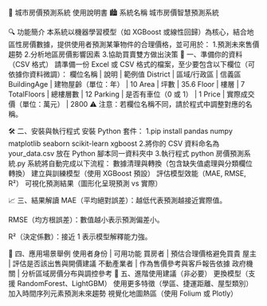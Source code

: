 📘 城市房價預測系統 使用說明書
🏙 系統名稱
城市房價智慧預測系統

🔍 功能簡介
本系統以機器學習模型（如 XGBoost 或線性回歸）為核心，結合地區性房價數據，提供使用者預測某筆物件的合理價格，並可用於：
1.預測未來售價趨勢
2.分析地區房價影響因素
3.協助買賣雙方做出決策
📂 一、準備你的資料（CSV 格式）
請準備一份 Excel 或 CSV 格式的檔案，至少要包含以下欄位（可依據你資料微調）：
欄位名稱 | 說明 | 範例值
District | 區域/行政區 | 信義區
BuildingAge | 建物屋齡（單位：年） | 10
Area | 坪數 | 35.6
Floor | 樓層 | 7
TotalFloors | 總樓層數 | 12
Parking | 是否有車位（0 或 1） | 1
Price | 實際成交價（單位：萬元） | 2800
⚠️ 注意：若欄位名稱不同，請於程式中調整對應的名稱。

🛠 二、安裝與執行程式
安裝 Python 套件：
1.pip install pandas numpy matplotlib seaborn scikit-learn xgboost
2.將你的 CSV 資料命名為 your_data.csv 放在 Python 腳本同一資料夾中
3.執行程式
python 房價預測系統.py
系統將自動完成以下流程：
數據清理與轉換（包含缺失值處理與分類欄位轉換）
建立與訓練模型（使用 XGBoost 預設）
評估模型效能（MAE, RMSE, R²）
可視化預測結果（圖形化呈現預測 vs 實際）

📈 三、結果解讀
MAE（平均絕對誤差）：越低代表預測越接近實際值。

RMSE（均方根誤差）：數值越小表示預測偏差小。

R²（決定係數）：接近 1 表示模型解釋能力強。

🎯 四、應用場景舉例
使用者身份 | 可用功能
買房者 | 預估合理價格避免買貴
屋主 | 評估是否該出售與開價建議
不動產業者 | 作為售價參考與客戶報告依據
政府機關 | 分析區域房價分布與調控參考
🧰 五、進階使用建議（非必要）
更換模型（支援 RandomForest、LightGBM）
使用更多特徵（學區、捷運距離、屋型類別）
加入時間序列元素預測未來趨勢
視覺化地圖熱區（使用 Folium 或 Plotly）
